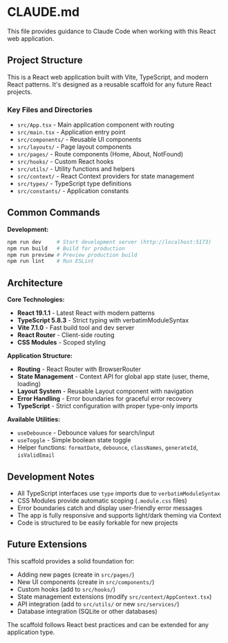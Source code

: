 # CLAUDE.md

This file provides guidance to Claude Code when working with this React web application.

## Project Structure

This is a React web application built with Vite, TypeScript, and modern React patterns. It's designed as a reusable scaffold for any future React projects.

### Key Files and Directories
- `src/App.tsx` - Main application component with routing
- `src/main.tsx` - Application entry point
- `src/components/` - Reusable UI components
- `src/layouts/` - Page layout components
- `src/pages/` - Route components (Home, About, NotFound)
- `src/hooks/` - Custom React hooks
- `src/utils/` - Utility functions and helpers
- `src/context/` - React Context providers for state management
- `src/types/` - TypeScript type definitions
- `src/constants/` - Application constants

## Common Commands

**Development:**
```bash
npm run dev     # Start development server (http://localhost:5173)
npm run build   # Build for production
npm run preview # Preview production build
npm run lint    # Run ESLint
```

## Architecture

**Core Technologies:**
- **React 19.1.1** - Latest React with modern patterns
- **TypeScript 5.8.3** - Strict typing with verbatimModuleSyntax
- **Vite 7.1.0** - Fast build tool and dev server
- **React Router** - Client-side routing
- **CSS Modules** - Scoped styling

**Application Structure:**
- **Routing** - React Router with BrowserRouter
- **State Management** - Context API for global app state (user, theme, loading)
- **Layout System** - Reusable Layout component with navigation
- **Error Handling** - Error boundaries for graceful error recovery
- **TypeScript** - Strict configuration with proper type-only imports

**Available Utilities:**
- `useDebounce` - Debounce values for search/input
- `useToggle` - Simple boolean state toggle
- Helper functions: `formatDate`, `debounce`, `classNames`, `generateId`, `isValidEmail`

## Development Notes

- All TypeScript interfaces use `type` imports due to `verbatimModuleSyntax`
- CSS Modules provide automatic scoping (`.module.css` files)
- Error boundaries catch and display user-friendly error messages
- The app is fully responsive and supports light/dark theming via Context
- Code is structured to be easily forkable for new projects

## Future Extensions

This scaffold provides a solid foundation for:
- Adding new pages (create in `src/pages/`)
- New UI components (create in `src/components/`)
- Custom hooks (add to `src/hooks/`)
- State management extensions (modify `src/context/AppContext.tsx`)
- API integration (add to `src/utils/` or new `src/services/`)
- Database integration (SQLite or other databases)

The scaffold follows React best practices and can be extended for any application type.